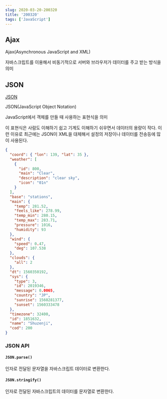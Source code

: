 ```yaml
---
slug: 2020-03-20-200320
title: '200320'
tags: ['JavaScript']
---
```


## Ajax

Ajax(Asynchronous JavaScript and XML)

자바스크립트를 이용해서 비동기적으로 서버와 브라우저가 데이터를 주고 받는 방식을 의미

## JSON

[JSON](http://www.json.org/json-ko.html)

JSON(JavaScript Object Notation)

JavaScript에서 객체를 만들 때 사용하는 표현식을 의미

이 표현식은 사람도 이해하기 쉽고 기계도 이해하기 쉬우면서 데이터의 용량이 작다. 이런 이유로 최근에는 JSON이 XML을 대체해서 설정의 저장이나 데이터를 전송등에 많이 사용된다.

```json
{
  "coord": { "lon": 139, "lat": 35 },
  "weather": [
    {
      "id": 800,
      "main": "Clear",
      "description": "clear sky",
      "icon": "01n"
    }
  ],
  "base": "stations",
  "main": {
    "temp": 281.52,
    "feels_like": 278.99,
    "temp_min": 280.15,
    "temp_max": 283.71,
    "pressure": 1016,
    "humidity": 93
  },
  "wind": {
    "speed": 0.47,
    "deg": 107.538
  },
  "clouds": {
    "all": 2
  },
  "dt": 1560350192,
  "sys": {
    "type": 3,
    "id": 2019346,
    "message": 0.0065,
    "country": "JP",
    "sunrise": 1560281377,
    "sunset": 1560333478
  },
  "timezone": 32400,
  "id": 1851632,
  "name": "Shuzenji",
  "cod": 200
}
```

### JSON API

#### `JSON.parse()`

인자로 전달된 문자열을 자바스크립트 데이터로 변환한다.

#### `JSON.stringify()`

인자로 전달된 자바스크립트의 데이터를 문자열로 변환한다.
